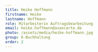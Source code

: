 ```yaml
---
title: Heike Hoffmann
firstname: Heike
lastname: Hoffmann
role: Mitarbeiterin Auftragsbearbeitung
email: heike.hoffmann@avancarte.de
photo: /assets/media/heike-hoffmann.jpg
group: 6-Buchhaltung
order: 2
---
```

